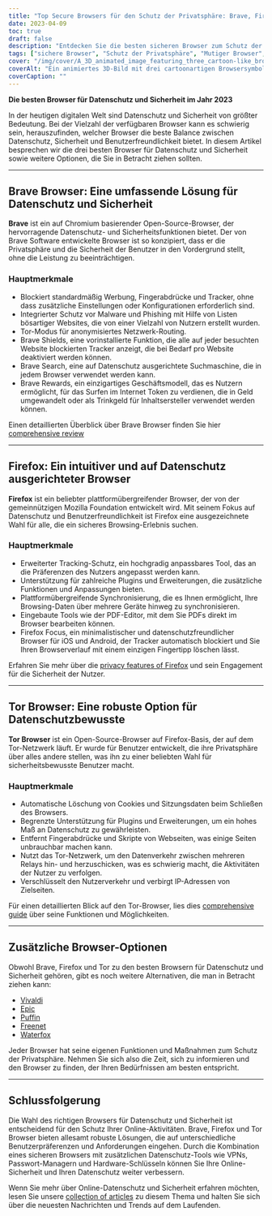 ```yaml
---
title: "Top Secure Browsers für den Schutz der Privatsphäre: Brave, Firefox und Tor"
date: 2023-04-09
toc: true
draft: false
description: "Entdecken Sie die besten sicheren Browser zum Schutz der Privatsphäre, darunter Brave, Firefox und Tor, und erfahren Sie mehr über ihre Funktionen und Vorteile."
tags: ["sichere Browser", "Schutz der Privatsphäre", "Mutiger Browser", "Firefox", "Tor", "Online-Sicherheit", "Internetprivatsphäre", "Browser-Funktionen", "Werbeblocker", "Ortungsschutz", "Open-Source", "plattformübergreifend", "Firefox Fokus", "Tor-Netzwerk", "alternative Browser", "Vivaldi", "Episch", "Papageientaucher", "Wasserfuchs"]
cover: "/img/cover/A_3D_animated_image_featuring_three_cartoon-like_browser.png"
coverAlt: "Ein animiertes 3D-Bild mit drei cartoonartigen Browsersymbolen, Brave, Firefox und Tor, umgeben von einem Schild, das den Schutz der Privatsphäre symbolisiert, und einem Vorhängeschloss obenauf."
coverCaption: ""
---
```


**Die besten Browser für Datenschutz und Sicherheit im Jahr 2023**

In der heutigen digitalen Welt sind Datenschutz und Sicherheit von größter Bedeutung. Bei der Vielzahl der verfügbaren Browser kann es schwierig sein, herauszufinden, welcher Browser die beste Balance zwischen Datenschutz, Sicherheit und Benutzerfreundlichkeit bietet. In diesem Artikel besprechen wir die drei besten Browser für Datenschutz und Sicherheit sowie weitere Optionen, die Sie in Betracht ziehen sollten.

______

## Brave Browser: Eine umfassende Lösung für Datenschutz und Sicherheit

**Brave** ist ein auf Chromium basierender Open-Source-Browser, der hervorragende Datenschutz- und Sicherheitsfunktionen bietet. Der von Brave Software entwickelte Browser ist so konzipiert, dass er die Privatsphäre und die Sicherheit der Benutzer in den Vordergrund stellt, ohne die Leistung zu beeinträchtigen.

### Hauptmerkmale

- Blockiert standardmäßig Werbung, Fingerabdrücke und Tracker, ohne dass zusätzliche Einstellungen oder Konfigurationen erforderlich sind.
- Integrierter Schutz vor Malware und Phishing mit Hilfe von Listen bösartiger Websites, die von einer Vielzahl von Nutzern erstellt wurden.
- Tor-Modus für anonymisiertes Netzwerk-Routing.
- Brave Shields, eine vorinstallierte Funktion, die alle auf jeder besuchten Website blockierten Tracker anzeigt, die bei Bedarf pro Website deaktiviert werden können.
- Brave Search, eine auf Datenschutz ausgerichtete Suchmaschine, die in jedem Browser verwendet werden kann.
- Brave Rewards, ein einzigartiges Geschäftsmodell, das es Nutzern ermöglicht, für das Surfen im Internet Token zu verdienen, die in Geld umgewandelt oder als Trinkgeld für Inhaltsersteller verwendet werden können.

Einen detaillierten Überblick über Brave Browser finden Sie hier [comprehensive review](https://zapier.com/blog/brave-browser-review/)

______

## Firefox: Ein intuitiver und auf Datenschutz ausgerichteter Browser

**Firefox** ist ein beliebter plattformübergreifender Browser, der von der gemeinnützigen Mozilla Foundation entwickelt wird. Mit seinem Fokus auf Datenschutz und Benutzerfreundlichkeit ist Firefox eine ausgezeichnete Wahl für alle, die ein sicheres Browsing-Erlebnis suchen.

### Hauptmerkmale

- Erweiterter Tracking-Schutz, ein hochgradig anpassbares Tool, das an die Präferenzen des Nutzers angepasst werden kann.
- Unterstützung für zahlreiche Plugins und Erweiterungen, die zusätzliche Funktionen und Anpassungen bieten.
- Plattformübergreifende Synchronisierung, die es Ihnen ermöglicht, Ihre Browsing-Daten über mehrere Geräte hinweg zu synchronisieren.
- Eingebaute Tools wie der PDF-Editor, mit dem Sie PDFs direkt im Browser bearbeiten können.
- Firefox Focus, ein minimalistischer und datenschutzfreundlicher Browser für iOS und Android, der Tracker automatisch blockiert und Sie Ihren Browserverlauf mit einem einzigen Fingertipp löschen lässt.

Erfahren Sie mehr über die [privacy features of Firefox](https://support.mozilla.org/en-US/kb/firefox-privacy-and-security-features) und sein Engagement für die Sicherheit der Nutzer.

______

## Tor Browser: Eine robuste Option für Datenschutzbewusste

**Tor Browser** ist ein Open-Source-Browser auf Firefox-Basis, der auf dem Tor-Netzwerk läuft. Er wurde für Benutzer entwickelt, die ihre Privatsphäre über alles andere stellen, was ihn zu einer beliebten Wahl für sicherheitsbewusste Benutzer macht.

### Hauptmerkmale

- Automatische Löschung von Cookies und Sitzungsdaten beim Schließen des Browsers.
- Begrenzte Unterstützung für Plugins und Erweiterungen, um ein hohes Maß an Datenschutz zu gewährleisten.
- Entfernt Fingerabdrücke und Skripte von Webseiten, was einige Seiten unbrauchbar machen kann.
- Nutzt das Tor-Netzwerk, um den Datenverkehr zwischen mehreren Relays hin- und herzuschicken, was es schwierig macht, die Aktivitäten der Nutzer zu verfolgen.
- Verschlüsselt den Nutzerverkehr und verbirgt IP-Adressen von Zielseiten.

Für einen detaillierten Blick auf den Tor-Browser, lies dies [comprehensive guide](https://restoreprivacy.com/tor/) über seine Funktionen und Möglichkeiten.

______

## Zusätzliche Browser-Optionen

Obwohl Brave, Firefox und Tor zu den besten Browsern für Datenschutz und Sicherheit gehören, gibt es noch weitere Alternativen, die man in Betracht ziehen kann:

- [Vivaldi](https://vivaldi.com/)
- [Epic](https://www.epicbrowser.com/)
- [Puffin](https://www.puffin.com/)
- [Freenet](https://freenetproject.org/)
- [Waterfox](https://www.waterfox.net/)

Jeder Browser hat seine eigenen Funktionen und Maßnahmen zum Schutz der Privatsphäre. Nehmen Sie sich also die Zeit, sich zu informieren und den Browser zu finden, der Ihren Bedürfnissen am besten entspricht.

______

## Schlussfolgerung

Die Wahl des richtigen Browsers für Datenschutz und Sicherheit ist entscheidend für den Schutz Ihrer Online-Aktivitäten. Brave, Firefox und Tor Browser bieten allesamt robuste Lösungen, die auf unterschiedliche Benutzerpräferenzen und Anforderungen eingehen. Durch die Kombination eines sicheren Browsers mit zusätzlichen Datenschutz-Tools wie VPNs, Passwort-Managern und Hardware-Schlüsseln können Sie Ihre Online-Sicherheit und Ihren Datenschutz weiter verbessern.

Wenn Sie mehr über Online-Datenschutz und Sicherheit erfahren möchten, lesen Sie unsere [collection of articles](https://simeononsecurity.ch/search/?q=privacy+and+security) zu diesem Thema und halten Sie sich über die neuesten Nachrichten und Trends auf dem Laufenden.


